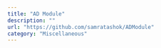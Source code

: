 ```yaml
---
title: "AD Module"
description: ""
url: "https://github.com/samratashok/ADModule"
category: "Miscellaneous"
---
```


